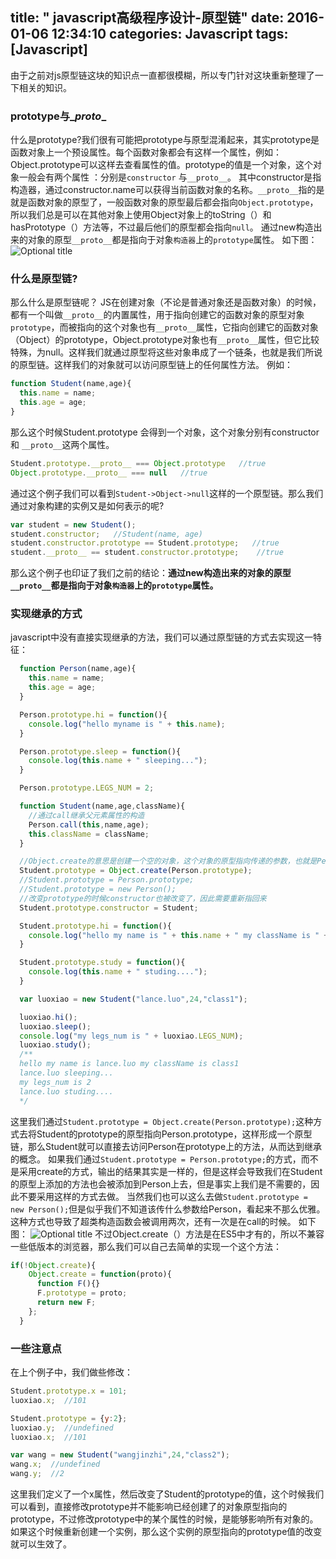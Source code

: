 title: " javascript高级程序设计-原型链"
date: 2016-01-06 12:34:10
categories: Javascript
tags: [Javascript]
---
由于之前对js原型链这块的知识点一直都很模糊，所以专门针对这块重新整理了一下相关的知识。
<!--more-->
### prototype与\__proto__
什么是prototype?我们很有可能把prototype与原型混淆起来，其实prototype是函数对象上一个预设属性。每个函数对象都会有这样一个属性，例如：Object.prototype可以这样去查看属性的值。prototype的值是一个对象，这个对象一般会有两个属性 ：分别是`constructor` 与`__proto__`。
其中constructor是指构造器，通过constructor.name可以获得当前函数对象的名称。`__proto__`指的是就是函数对象的原型了，一般函数对象的原型最后都会指向`Object.prototype`，所以我们总是可以在其他对象上使用Object对象上的toString（）和 hasPrototype（）方法等，不过最后他们的原型都会指向`null`。
通过new构造出来的对象的原型`__proto__`都是指向于对象`构造器`上的`prototype`属性。
如下图：
![](/image/2016-1/1.jpg "Optional title")

### 什么是原型链?
那么什么是原型链呢？ JS在创建对象（不论是普通对象还是函数对象）的时候，都有一个叫做`__proto__`的内置属性，用于指向创建它的函数对象的原型对象`prototype`，而被指向的这个对象也有`__proto__`属性，它指向创建它的函数对象（Object）的prototype，Object.prototype对象也有`__proto__`属性，但它比较特殊，为null。这样我们就通过原型将这些对象串成了一个链条，也就是我们所说的原型链。这样我们的对象就可以访问原型链上的任何属性方法。
例如：
```javascript
function Student(name,age){
  this.name = name;
  this.age = age;
}
```
那么这个时候Student.prototype 会得到一个对象，这个对象分别有constructor 和 `__proto__`这两个属性。
```javascript
Student.prototype.__proto__ === Object.prototype   //true
Object.prototype.__proto__ === null   //true
```
通过这个例子我们可以看到`Student->Object->null`这样的一个原型链。那么我们通过对象构建的实例又是如何表示的呢?
```javascript
var student = new Student();
student.constructor;   //Student(name, age)
student.constructor.prototype == Student.prototype;   //true
student.__proto__ == student.constructor.prototype;    //true
```
那么这个例子也印证了我们之前的结论：**通过new构造出来的对象的原型`__proto__`都是指向于对象`构造器`上的`prototype`属性。**


### 实现继承的方式
javascript中没有直接实现继承的方法，我们可以通过原型链的方式去实现这一特征：
```javascript
  function Person(name,age){
    this.name = name;
    this.age = age;
  }

  Person.prototype.hi = function(){
    console.log("hello myname is " + this.name);
  }

  Person.prototype.sleep = function(){
    console.log(this.name + " sleeping...");
  }

  Person.prototype.LEGS_NUM = 2;

  function Student(name,age,className){
    //通过call继承父元素属性的构造
    Person.call(this,name,age);
    this.className = className;
  }

  //Object.create的意思是创建一个空的对象，这个对象的原型指向传递的参数，也就是Person.prototype
  Student.prototype = Object.create(Person.prototype);
  //Student.prototype = Person.prototype;
  //Student.prototype = new Person();
  //改变prototype的时候constructor也被改变了，因此需要重新指回来
  Student.prototype.constructor = Student;

  Student.prototype.hi = function(){
    console.log("hello my name is " + this.name + " my className is " + this.className);
  }

  Student.prototype.study = function(){
    console.log(this.name + " studing....");
  }

  var luoxiao = new Student("lance.luo",24,"class1");

  luoxiao.hi();
  luoxiao.sleep();
  console.log("my legs_num is " + luoxiao.LEGS_NUM);
  luoxiao.study();
  /**
  hello my name is lance.luo my className is class1
  lance.luo sleeping...
  my legs_num is 2
  lance.luo studing....
  */
```
这里我们通过`Student.prototype = Object.create(Person.prototype);`这种方式去将Student的prototype的原型指向Person.prototype，这样形成一个原型链，那么Student就可以直接去访问Person在prototype上的方法，从而达到继承的概念。
如果我们通过`Student.prototype = Person.prototype;`的方式，而不是采用create的方式，输出的结果其实是一样的，但是这样会导致我们在Student的原型上添加的方法也会被添加到Person上去，但是事实上我们是不需要的，因此不要采用这样的方式去做。
当然我们也可以这么去做`Student.prototype = new Person();`但是似乎我们不知道该传什么参数给Person，看起来不那么优雅。这种方式也导致了超类构造函数会被调用两次，还有一次是在call的时候。
如下图：
![](/image/2016-1/2.jpg "Optional title")
不过Object.create（）方法是在ES5中才有的，所以不兼容一些低版本的浏览器，那么我们可以自己去简单的实现一个这个方法：
```javascript
if(!Object.create){
    Object.create = function(proto){
      function F(){}
      F.prototype = proto;
      return new F;
    };
  }
```

### 一些注意点
在上个例子中，我们做些修改：
```javascript
Student.prototype.x = 101;
luoxiao.x;  //101

Student.prototype = {y:2};
luoxiao.y;  //undefined
luoxiao.x;  //101

var wang = new Student("wangjinzhi",24,"class2");
wang.x;  //undefined
wang.y;  //2
```
这里我们定义了一个x属性，然后改变了Student的prototype的值，这个时候我们可以看到，直接修改prototype并不能影响已经创建了的对象原型指向的prototype，不过修改prototype中的某个属性的时候，是能够影响所有对象的。
如果这个时候重新创建一个实例，那么这个实例的原型指向的prototype值的改变就可以生效了。
